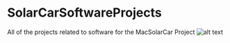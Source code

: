 # SolarCarSoftwareProjects
All of the projects related to software for the MacSolarCar Project
![alt text](https://giphy.com/embed/ZvLUtG6BZkBi0)
